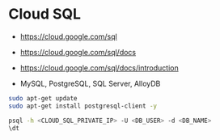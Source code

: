 # Cloud SQL

- https://cloud.google.com/sql
- https://cloud.google.com/sql/docs
- https://cloud.google.com/sql/docs/introduction


- MySQL, PostgreSQL, SQL Server, AlloyDB


```sh
sudo apt-get update
sudo apt-get install postgresql-client -y

psql -h <CLOUD_SQL_PRIVATE_IP> -U <DB_USER> -d <DB_NAME>
\dt
```